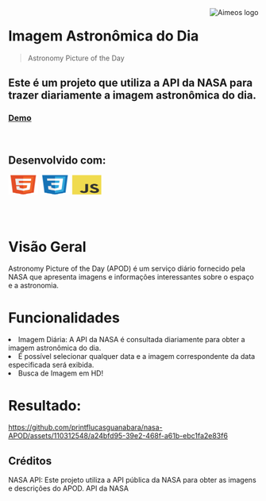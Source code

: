 <img src="https://github.com/printflucasguanabara/nasa-APOD/assets/110312548/8620b898-2dfa-497c-bca5-a035eac119cf" alt="Aimeos logo" title="Aimeos" align="right" height="135"/>

# Imagem Astronômica do Dia
> Astronomy Picture of the Day
## Este é um projeto que utiliza a API da NASA para trazer diariamente a imagem astronômica do dia.
### [Demo](https://nasa-apod-beige.vercel.app/)
<br>

## Desenvolvido com: <br>
 <div>
     <img align='center' height='40' width='60' title='HTML5' alt='html5' src='https://github.com/devicons/devicon/blob/master/icons/html5/html5-original.svg' />
     <img align='center' height='40' width='60' title='CSS3' alt='css3' src='https://github.com/devicons/devicon/blob/master/icons/css3/css3-original.svg' />
     <img align='center' height='40' width='60' title='CSS3' alt='css3' src='https://github.com/devicons/devicon/blob/master/icons/javascript/javascript-original.svg' />
</div>

<br><br>

# Visão Geral
Astronomy Picture of the Day (APOD) é um serviço diário fornecido pela NASA que apresenta imagens e informações interessantes sobre o espaço e a astronomia.

# Funcionalidades
<li>Imagem Diária: A API da NASA é consultada diariamente para obter a imagem astronômica do dia.</li>
<li>É possível selecionar qualquer data e a imagem correspondente da data especificada será exibida.</li>
<li>Busca de Imagem em HD!</li>

# Resultado:

https://github.com/printflucasguanabara/nasa-APOD/assets/110312548/a24bfd95-39e2-468f-a61b-ebc1fa2e83f6


## Créditos 
NASA API: Este projeto utiliza a API pública da NASA para obter as imagens e descrições do APOD. API da NASA
